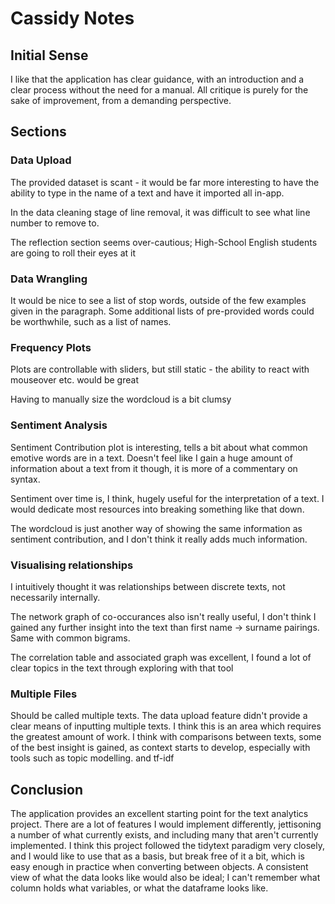 # Cassidy Notes

## Initial Sense

I like that the application has clear guidance, with an introduction and a clear process without the need for a manual. All critique is purely for the sake of improvement, from a demanding perspective.

## Sections

### Data Upload

The provided dataset is scant - it would be far more interesting to have the ability to type in the name of a text and have it imported all in-app.

In the data cleaning stage of line removal, it was difficult to see what line number to remove to.

The reflection section seems over-cautious; High-School English students are going to roll their eyes at it

### Data Wrangling

It would be nice to see a list of stop words, outside of the few examples given in the paragraph. Some additional lists of pre-provided words could be worthwhile, such as a list of names.

### Frequency Plots

Plots are controllable with sliders, but still static - the ability to react with mouseover etc. would be great

Having to manually size the wordcloud is a bit clumsy

### Sentiment Analysis

Sentiment Contribution plot is interesting, tells a bit about what common emotive words are in a text. Doesn't feel like I gain a huge amount of information about a text from it though, it is more of a commentary on syntax.

Sentiment over time is, I think, hugely useful for the interpretation of a text. I would dedicate most resources into breaking something like that down.

The wordcloud is just another way of showing the same information as sentiment contribution, and I don't think it really adds much information.

### Visualising relationships

I intuitively thought it was relationships between discrete texts, not necessarily internally.

The network graph of co-occurances also isn't really useful, I don't think I gained any further insight into the text than first name -> surname pairings. Same with common bigrams. 

The correlation table and associated graph was excellent, I found a lot of clear topics in the text through exploring with that tool

### Multiple Files

Should be called multiple texts. The data upload feature didn't provide a clear means of inputting multiple texts. I think this is an area which requires the greatest amount of work. I think with comparisons between texts, some of the best insight is gained, as context starts to develop, especially with tools such as topic modelling. and tf-idf

## Conclusion

The application provides an excellent starting point for the text analytics project. There are a lot of features I would implement differently, jettisoning a number of what currently exists, and including many that aren't currently implemented. I think this project followed the tidytext paradigm very closely, and I would like to use that as a basis, but break free of it a bit, which is easy enough in practice when converting between objects. A consistent view of what the data looks like would also be ideal; I can't remember what column holds what variables, or what the dataframe looks like.